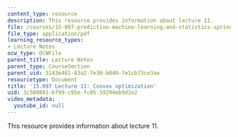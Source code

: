 ```yaml
---
content_type: resource
description: This resource provides information about lecture 11.
file: /courses/15-097-prediction-machine-learning-and-statistics-spring-2012/3c580801bf99c95efc0559294eb9d2e2_MIT15_097S12_lec11.pdf
file_type: application/pdf
learning_resource_types:
- Lecture Notes
ocw_type: OCWFile
parent_title: Lecture Notes
parent_type: CourseSection
parent_uid: 5143e461-83a2-7e30-b040-7e1cb73ce3ae
resourcetype: Document
title: '15.097 Lecture 11: Convex optimization'
uid: 3c580801-bf99-c95e-fc05-59294eb9d2e2
video_metadata:
  youtube_id: null
---
```

This resource provides information about lecture 11.

